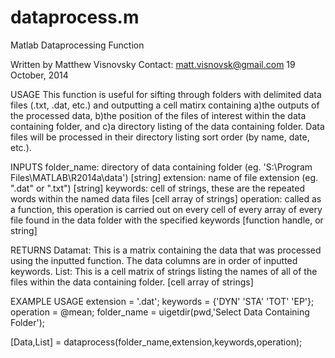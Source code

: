 dataprocess.m
===========

Matlab Dataprocessing Function

Written by Matthew Visnovsky
Contact: matt.visnovsk@gmail.com
19 October, 2014

USAGE
  This function is useful for sifting through folders with delimited data
   files (.txt, .dat, etc.) and outputting a cell matirx containing a)the
   outputs of the processed data, b)the position of the files of
   interest within the data containing folder, and c)a directory listing of 
   the data containing folder. Data files will be processed in their 
   directory listing sort order (by name, date, etc.).

 INPUTS
   folder_name: directory of data containing folder 
       (eg. 'S:\Program Files\MATLAB\R2014a\data') [string]
   extension: name of file extension (eg. ".dat" or ".txt") [string]
   keywords: cell of strings, these are the repeated words within the
       named data files [cell array of strings]
   operation: called as a function, this operation is carried out on every
       cell of every array of every file found in the data folder with the
       specified keywords [function handle, or string]

 RETURNS
   Datamat: This is a matrix containing the data that was processed using
       the inputted function. The data columns are in order of inputted keywords.
   List: This is a cell matrix of strings listing the names of all of the
       files within the data containing folder. [cell array of strings]
   
 EXAMPLE USAGE
   extension = '.dat';
   keywords = {'DYN' 'STA' 'TOT' 'EP'}; 
   operation = @mean;
   folder_name = uigetdir(pwd,'Select Data Containing Folder');

   [Data,List] = dataprocess(folder_name,extension,keywords,operation);
